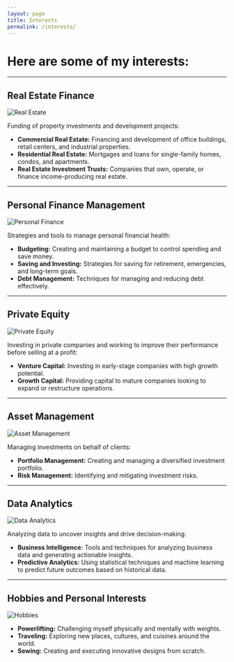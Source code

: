 ```yaml
---
layout: page
title: Interests
permalink: /interests/
---
```


# Here are some of my interests:

---

## Real Estate Finance
<div class="interest-section">
  <img src="/assets/img/real-estate.jpg" alt="Real Estate" class="interest-img">
  <p>Funding of property investments and development projects:</p>
  <ul>
    <li><strong>Commercial Real Estate:</strong> Financing and development of office buildings, retail centers, and industrial properties.</li>
    <li><strong>Residential Real Estate:</strong> Mortgages and loans for single-family homes, condos, and apartments.</li>
    <li><strong>Real Estate Investment Trusts:</strong> Companies that own, operate, or finance income-producing real estate.</li>
  </ul>
</div>

---

## Personal Finance Management
<div class="interest-section">
  <img src="/assets/img/personal-finance.jpg" alt="Personal Finance" class="interest-img">
  <p>Strategies and tools to manage personal financial health:</p>
  <ul>
    <li><strong>Budgeting:</strong> Creating and maintaining a budget to control spending and save money.</li>
    <li><strong>Saving and Investing:</strong> Strategies for saving for retirement, emergencies, and long-term goals.</li>
    <li><strong>Debt Management:</strong> Techniques for managing and reducing debt effectively.</li>
  </ul>
</div>

---

## Private Equity
<div class="interest-section">
  <img src="/assets/img/private-equity.jpg" alt="Private Equity" class="interest-img">
  <p>Investing in private companies and working to improve their performance before selling at a profit:</p>
  <ul>
    <li><strong>Venture Capital:</strong> Investing in early-stage companies with high growth potential.</li>
    <li><strong>Growth Capital:</strong> Providing capital to mature companies looking to expand or restructure operations.</li>
  </ul>
</div>

---

## Asset Management
<div class="interest-section">
  <img src="/assets/img/asset-management.jpg" alt="Asset Management" class="interest-img">
  <p>Managing investments on behalf of clients:</p>
  <ul>
    <li><strong>Portfolio Management:</strong> Creating and managing a diversified investment portfolio.</li>
    <li><strong>Risk Management:</strong> Identifying and mitigating investment risks.</li>
  </ul>
</div>

---

## Data Analytics
<div class="interest-section">
  <img src="/assets/img/data-analytics.jpg" alt="Data Analytics" class="interest-img">
  <p>Analyzing data to uncover insights and drive decision-making:</p>
  <ul>
    <li><strong>Business Intelligence:</strong> Tools and techniques for analyzing business data and generating actionable insights.</li>
    <li><strong>Predictive Analytics:</strong> Using statistical techniques and machine learning to predict future outcomes based on historical data.</li>
  </ul>
</div>

---

## Hobbies and Personal Interests
<div class="interest-section">
  <img src="/assets/img/hobbies.jpg" alt="Hobbies" class="interest-img">
  <ul>
    <li><strong>Powerlifting:</strong> Challenging myself physically and mentally with weights.</li>
    <li><strong>Traveling:</strong> Exploring new places, cultures, and cuisines around the world.</li>
    <li><strong>Sewing:</strong> Creating and executing innovative designs from scratch.</li>
  </ul>
</div>
